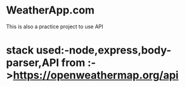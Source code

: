 # WeatherApp.com

This is also a practice project to use API

# stack used:-node,express,body-parser,API from :->https://openweathermap.org/api
